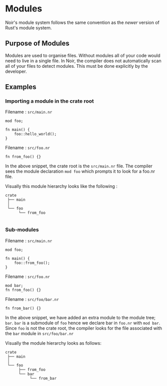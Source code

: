# Modules

Noir's module system follows the same convention as the _newer_ version of Rust's module system.

## Purpose of Modules

Modules are used to organise files. Without modules all of your code would need to live in a single file. In Noir, the compiler does not automatically scan all of your files to detect modules. This must be done explicitly by the developer.

## Examples

### Importing a module in the crate root

Filename : `src/main.nr`

```rust,noplaypen
mod foo;

fn main() {
    foo::hello_world();
}
```

Filename : `src/foo.nr`

```rust,noplaypen
fn from_foo() {}
```

In the above snippet, the crate root is the `src/main.nr` file.
The compiler sees the module declaration `mod foo` which prompts it to look for a foo.nr file.

Visually this module hierarchy looks like the following :

```
crate
 ├── main
 │
 └── foo
      └── from_foo
      
```

### Sub-modules

Filename : `src/main.nr`

```rust,noplaypen
mod foo;

fn main() {
    foo::from_foo();
}
```

Filename : `src/foo.nr`

```rust,noplaypen
mod bar;
fn from_foo() {}
```

Filename : `src/foo/bar.nr`

```rust,noplaypen
fn from_bar() {}
```

In the above snippet, we have added an extra module to the module tree; `bar`. `bar` is a submodule of `foo` hence we declare bar in `foo.nr` with `mod bar`. Since `foo` is not the crate root, the compiler looks for the file associated with the `bar` module in `src/foo/bar.nr`

Visually the module hierarchy looks as follows:

```
crate
 ├── main
 │
 └── foo
      ├── from_foo
      └── bar
           └── from_bar
```
